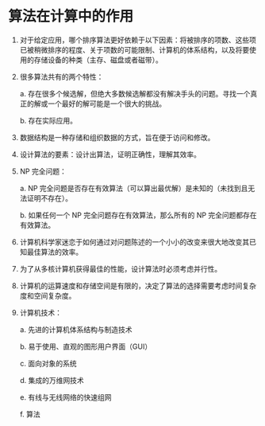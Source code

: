 # 算法在计算中的作用

1. 对于给定应用，哪个排序算法更好依赖于以下因素：将被排序的项数、这些项已被稍微排序的程度、关于项数的可能限制、计算机的体系结构，以及将要使用的存储设备的种类（主存、磁盘或者磁带）。

2. 很多算法共有的两个特性：

    a. 存在很多个候选解，但绝大多数候选解都没有解决手头的问题。寻找一个真正的解或一个最好的解可能是一个很大的挑战。

    b. 存在实际应用。

3. 数据结构是一种存储和组织数据的方式，旨在便于访问和修改。

4. 设计算法的要素：设计出算法，证明正确性，理解其效率。

5. NP 完全问题：

    a. NP 完全问题是否存在有效算法（可以算出最优解）是未知的（未找到且无法证明不存在）。

    b. 如果任何一个 NP 完全问题存在有效算法，那么所有的 NP 完全问题都存在有效算法。

6. 计算机科学家迷恋于如何通过对问题陈述的一个小小的改变来很大地改变其已知最佳算法的效率。

7. 为了从多核计算机获得最佳的性能，设计算法时必须考虑并行性。

8. 计算机的运算速度和存储空间是有限的，决定了算法的选择需要考虑时间复杂度和空间复杂度。

9. 计算机技术：

    a. 先进的计算机体系结构与制造技术

    b. 易于使用、直观的图形用户界面（GUI）

    c. 面向对象的系统

    d. 集成的万维网技术

    e. 有线与无线网络的快速组网

    f. 算法

